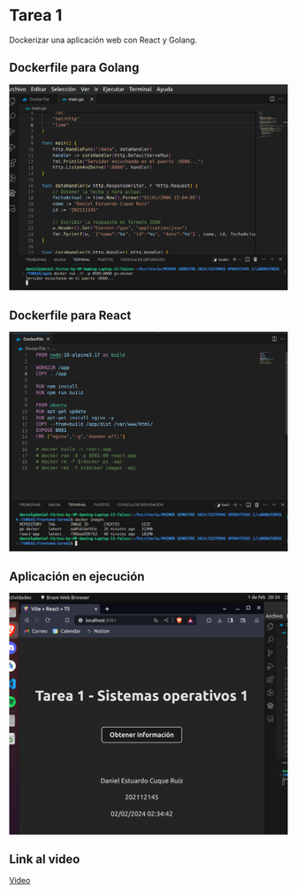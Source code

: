 # Tarea 1

Dockerizar una aplicación web con React y Golang.

## Dockerfile para Golang

<img src='./assets/1.png'>

## Dockerfile para React

<img src='./assets/2.png'>

## Aplicación en ejecución

<img src='./assets/3.png'>

## Link al video

[Video](https://youtu.be/lNTlN8DGTik)
